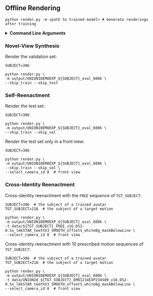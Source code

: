 ## Offline Rendering

```shell
python render.py -m <path to trained model> # Generate renderings after training
```

<details>
<summary><span style="font-weight: bold;">Command Line Arguments</span></summary>

- `--model_path` / `-m` 

  Path to the trained model directory you want to create renderings for.

- `--skip_train`

  Flag to skip rendering the training set.

- `--skip_val`

  Flag to skip rendering the test set.

- `--skip_test`

  Flag to skip rendering the validation set.  

- `--select_camera_id`

  Only render from a specific camera id.

- `--target_path` / `-t`

  Path to the target directory containing a motion sequence for reenactment.

> **NOTE:** The below parameters will be read automatically from the model path, based on what was used for training. However, you may override them by providing them explicitly on the command line. 

- `--source_path` / `-s`

  Path to the source directory containing a COLMAP or Synthetic NeRF data set.

- `--eval`

  Add this flag to use a MipNeRF360-style training/test split for evaluation.

- `--resolution` / `-r`

  Changes the resolution of the loaded images before training. If provided ```1, 2, 4``` or ```8```, uses original, 1/2, 1/4 or 1/8 resolution, respectively. For all other values, rescales the width to the given number while maintaining image aspect. ```1``` by default.

- `--white_background` / `-w`

  Add this flag to use white background instead of black (default), e.g., for evaluation of NeRF Synthetic dataset.

</details>

### Novel-View Synthesis

Render the validation set:

```shell
SUBJECT=306

python render.py \
-m output/UNION10EMOEXP_${SUBJECT}_eval_600k \
--skip_train --skip_test
```

### Self-Reenactment

Render the test set:

```shell
SUBJECT=306

python render.py \
-m output/UNION10EMOEXP_${SUBJECT}_eval_600k \
--skip_train --skip_val
```

Render the test set only in a front view:

```shell
SUBJECT=306

python render.py \
-m output/UNION10EMOEXP_${SUBJECT}_eval_600k \
--skip_train --skip_val \
--select_camera_id 8  # front view
```

### Cross-Identity Reenactment

Cross-identity reenactment with the `FREE` sequence of `TGT_SUBJECT`:

```shell
SUBJECT=306  # the subject of a trained avatar
TGT_SUBJECT=218  # the subject of a target motion

python render.py \
-m output/UNION10EMOEXP_${SUBJECT}_eval_600k \
-t data/${TGT_SUBJECT}_FREE_v16_DS2-0.5x_lmkSTAR_teethV3_SMOOTH_offsetS_whiteBg_maskBelowLine \
--select_camera_id 8  # front view
```

Cross-identity reenactment with 10 prescribed motion sequences of `TGT_SUBJECT`:

```shell
SUBJECT=306  # the subject of a trained avatar
TGT_SUBJECT=218  # the subject of a target motion

python render.py \
-m output/UNION10EMOEXP_${SUBJECT}_eval_600k \
-t data/UNION10_${TGT_SUBJECT}_EMO1234EXP234589_v16_DS2-0.5x_lmkSTAR_teethV3_SMOOTH_offsetS_whiteBg_maskBelowLine \
--select_camera_id 8  # front view
```
